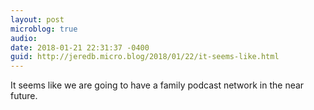 ```yaml
---
layout: post
microblog: true
audio: 
date: 2018-01-21 22:31:37 -0400
guid: http://jeredb.micro.blog/2018/01/22/it-seems-like.html
---
```

It seems like we are going to have a family podcast network in the near future.
